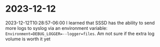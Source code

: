 # 2023-12-12

2023-12-12T10:28:57-06:00
I learned that SSSD has the ability to send more logs to syslog via an environment variable: `Environment=DEBUG_LOGGER=--logger=files`. Am not sure if the extra log volume is worth it yet
